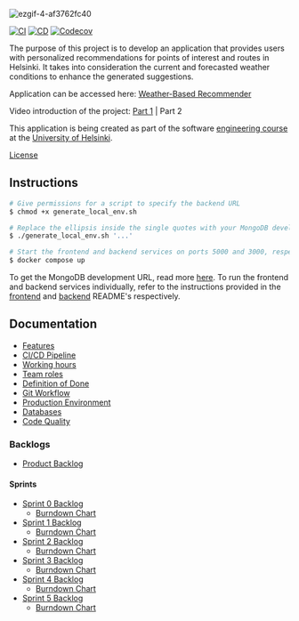 

![ezgif-4-af3762fc40](https://github.com/HelsinkiUniCollab/WeatherBasedRecommender/assets/101641412/fd68b750-12f0-4746-8067-dc073afa5ffe)

[![CI](https://github.com/HelsinkiUniCollab/WeatherbasedRecommender/actions/workflows/ci.yml/badge.svg)](https://github.com/HelsinkiUniCollab/WeatherbasedRecommender/actions/workflows/ci.yml)
[![CD](https://github.com/HelsinkiUniCollab/WeatherbasedRecommender/actions/workflows/cd.yml/badge.svg?branch=main)](https://github.com/HelsinkiUniCollab/WeatherbasedRecommender/actions/workflows/cd.yml)
[![Codecov](https://codecov.io/github/HelsinkiUniCollab/WeatherBasedRecommender/branch/main/graph/badge.svg?token=RU4KTLCO85)](https://codecov.io/github/HelsinkiUniCollab/WeatherBasedRecommender)

The purpose of this project is to develop an application that provides users with personalized recommendations for points of interest and routes in Helsinki. It takes into consideration the current and forecasted weather conditions to enhance the generated suggestions. 

Application can be accessed here: [Weather-Based Recommender](http://128.214.253.51:3000/)

Video introduction of the project: [Part 1](https://www.youtube.com/watch?v=XcDnT0qbQh8) | Part 2

This application is being created as part of the software [engineering course](https://github.com/HY-TKTL/TKT20007-Ohjelmistotuotantoprojekti/) at the [University of Helsinki](https://www.helsinki.fi/fi).

[License](/LICENSE)

## Instructions

```bash
# Give permissions for a script to specify the backend URL
$ chmod +x generate_local_env.sh

# Replace the ellipsis inside the single quotes with your MongoDB development URL
$ ./generate_local_env.sh '...' 

# Start the frontend and backend services on ports 5000 and 3000, respectively
$ docker compose up
```

To get the MongoDB development URL, read more [here](/docs/database.md). To run the frontend and backend services individually, refer to the instructions provided in the [frontend](/recommender-front/README.md) and [backend](/recommender-back/README.md) README's respectively.

## Documentation

* [Features](/docs/features.md)
* [CI/CD Pipeline](/docs/ci-cd.md)
* [Working hours](/docs/hours.md)
* [Team roles](/docs/roles.md)
* [Definition of Done](/docs/dod.md)
* [Git Workflow](/docs/workflow.md)
* [Production Environment](/docs/pouta.md)
* [Databases](/docs/database.md)
* [Code Quality](/docs/code_quality.md)

### Backlogs 

* [Product Backlog](https://github.com/orgs/HelsinkiUniCollab/projects/1)

#### Sprints
* [Sprint 0 Backlog](https://github.com/orgs/HelsinkiUniCollab/projects/1/views/1)
  * [Burndown Chart](https://github.com/HelsinkiUniCollab/WeatherBasedRecommender/assets/1563603/d7125033-704a-41aa-962c-ccf38f6ffbe8)
* [Sprint 1 Backlog](https://github.com/orgs/HelsinkiUniCollab/projects/1/views/5)
  * [Burndown Chart](https://user-images.githubusercontent.com/1563603/246382227-caa3c55d-8ae1-4ff1-adc4-37d175eda30c.png)
* [Sprint 2 Backlog](https://github.com/orgs/HelsinkiUniCollab/projects/1/views/8)
  * [Burndown Chart](https://github.com/HelsinkiUniCollab/WeatherBasedRecommender/assets/70194087/99774edb-e132-4ed0-831b-e9b7d638ef05)
* [Sprint 3 Backlog](https://github.com/orgs/HelsinkiUniCollab/projects/1/views/9)
  * [Burndown Chart](https://github.com/HelsinkiUniCollab/WeatherBasedRecommender/assets/1563603/82793050-3a47-4eb5-afba-fa1915a7f434)
* [Sprint 4 Backlog](https://github.com/orgs/HelsinkiUniCollab/projects/1/views/10)
  * [Burndown Chart](https://user-images.githubusercontent.com/1563603/259169990-35e11d1b-e03e-4a3c-97b9-a3edcca6b371.png)
* [Sprint 5 Backlog](https://github.com/orgs/HelsinkiUniCollab/projects/1/views/11)
  * [Burndown Chart](https://user-images.githubusercontent.com/1563603/262408124-398195a7-7e9f-49d7-b0be-09ac079ae185.png)




